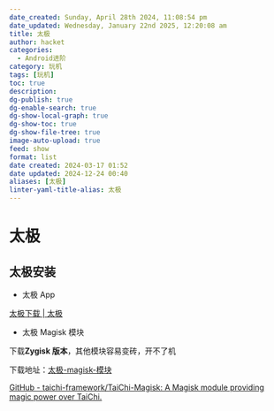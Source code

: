 ```yaml
---
date_created: Sunday, April 28th 2024, 11:08:54 pm
date_updated: Wednesday, January 22nd 2025, 12:20:08 am
title: 太极
author: hacket
categories:
  - Android进阶
category: 玩机
tags: [玩机]
toc: true
description: 
dg-publish: true
dg-enable-search: true
dg-show-local-graph: true
dg-show-toc: true
dg-show-file-tree: true
image-auto-upload: true
feed: show
format: list
date created: 2024-03-17 01:52
date updated: 2024-12-24 00:40
aliases: [太极]
linter-yaml-title-alias: 太极
---
```


# 太极

## 太极安装

- 太极 App

[太极下载 | 太极](https://taichi.cool/zh/download.html#%E5%A4%AA%E6%9E%81)

- 太极 Magisk 模块

下载**Zygisk 版本**，其他模块容易变砖，开不了机

下载地址：[太极-magisk-模块](https://taichi.cool/zh/download.html#%E5%A4%AA%E6%9E%81-magisk-%E6%A8%A1%E5%9D%97)

[GitHub - taichi-framework/TaiChi-Magisk: A Magisk module providing magic power over TaiChi.](https://github.com/taichi-framework/TaiChi-Magisk)
